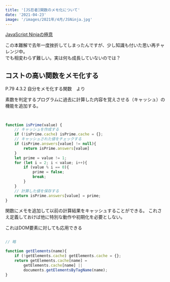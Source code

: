 ```yaml
---
title: '[JS忍者]関数のメモ化について'
date: '2021-04-23'
image: '/images/2021年/4月/JSNinja.jpg'
---
```



[JavaScript Ninjaの極意](https://www.amazon.co.jp/dp/B00ESXY9MA/ref=cm_sw_em_r_mt_dp_HRZDY2NZ5YNFZBDMZ89X)

この本難解で去年一度挫折してしまったんですが、少し知識も付いた思い再チャレンジ中。<br />
でも相変わらず難しい。実は何も成長していないのでは？


## コストの高い関数をメモ化する

P.79
4.3.2 自分をメモ化する関数　より

素数を判定するプログラムに過去に計算した内容を覚えさせる（キャッシュ）の機能を追加する。
##
```javascript

function isPrime(value) {
    // キャッシュを作成する
    if (!isPrime.cache) isPrime.cache = {};
    // キャッシュされた値をチェックする
    if (isPrime.answers[value] != null){
        return isPrime.answers[value]
    }
    let prime = value != 1;
    for (let i = 2; i < value; i++){
        if (value % i == 0){
            prime = false;
            break;
        }
    }
    // 計算した値を保存する
    return isPrime.answers[value] = prime;
}

```
関数にメモを追加して以前の計算結果をキャッシュすることができる。
これさえ定義しておけば他に特別な動作や初期化を必要としない。

これはDOM要素に対しても応用できる

```javascript

// 略

function getElements(name){
    if (!getElements.cache) getElements.cache = {};
    return getElements.cache[name] = 
        getElements.cache[name] ||
        documents.getElementsByTagName(name);
}
```

